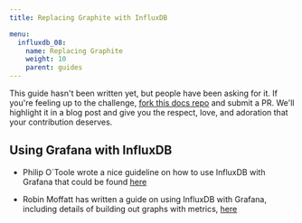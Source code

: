 ```yaml
---
title: Replacing Graphite with InfluxDB

menu:
  influxdb_08:
    name: Replacing Graphite
    weight: 10
    parent: guides
---
```


This guide hasn't been written yet, but people have been asking for it. If you're feeling up to the challenge, [fork this docs repo](https://github.com/influxdb/influxdb.org) and submit a PR. We'll highlight it in a blog post and give you the respect, love, and adoration that your contribution deserves.

## Using Grafana with InfluxDB

* Philip O`Toole wrote a nice guideline on how to use InfluxDB with Grafana that could be found [here](http://www.philipotoole.com/influxdb-and-grafana-howto)

* Robin Moffatt has written a guide on using InfluxDB with Grafana, including details of building out graphs with metrics, [here](http://www.rittmanmead.com/2015/02/obiee-monitoring-and-diagnostics-with-influxdb-and-grafana/)

